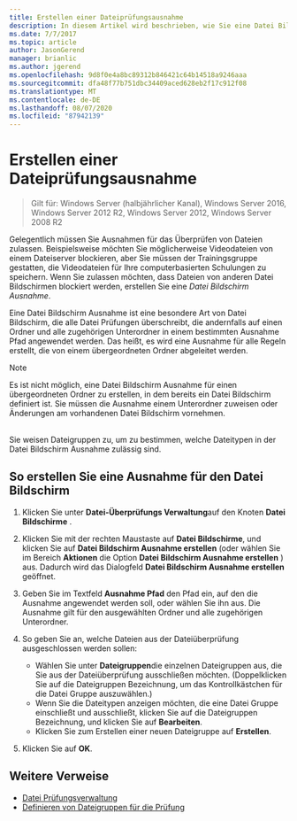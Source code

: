 ```yaml
---
title: Erstellen einer Dateiprüfungsausnahme
description: In diesem Artikel wird beschrieben, wie Sie eine Datei Bildschirm Ausnahme erstellen.
ms.date: 7/7/2017
ms.topic: article
author: JasonGerend
manager: brianlic
ms.author: jgerend
ms.openlocfilehash: 9d8f0e4a8bc89312b846421c64b14518a9246aaa
ms.sourcegitcommit: dfa48f77b751dbc34409aced628eb2f17c912f08
ms.translationtype: MT
ms.contentlocale: de-DE
ms.lasthandoff: 08/07/2020
ms.locfileid: "87942139"
---
```

# <a name="create-a-file-screen-exception"></a>Erstellen einer Dateiprüfungsausnahme

> Gilt für: Windows Server (halbjährlicher Kanal), Windows Server 2016, Windows Server 2012 R2, Windows Server 2012, Windows Server 2008 R2

Gelegentlich müssen Sie Ausnahmen für das Überprüfen von Dateien zulassen. Beispielsweise möchten Sie möglicherweise Videodateien von einem Dateiserver blockieren, aber Sie müssen der Trainingsgruppe gestatten, die Videodateien für Ihre computerbasierten Schulungen zu speichern. Wenn Sie zulassen möchten, dass Dateien von anderen Datei Bildschirmen blockiert werden, erstellen Sie eine *Datei Bildschirm Ausnahme*.

Eine Datei Bildschirm Ausnahme ist eine besondere Art von Datei Bildschirm, die alle Datei Prüfungen überschreibt, die andernfalls auf einen Ordner und alle zugehörigen Unterordner in einem bestimmten Ausnahme Pfad angewendet werden. Das heißt, es wird eine Ausnahme für alle Regeln erstellt, die von einem übergeordneten Ordner abgeleitet werden.

> [!Note]
> Es ist nicht möglich, eine Datei Bildschirm Ausnahme für einen übergeordneten Ordner zu erstellen, in dem bereits ein Datei Bildschirm definiert ist. Sie müssen die Ausnahme einem Unterordner zuweisen oder Änderungen am vorhandenen Datei Bildschirm vornehmen.

<br />
Sie weisen Dateigruppen zu, um zu bestimmen, welche Dateitypen in der Datei Bildschirm Ausnahme zulässig sind.

## <a name="to-create-a-file-screen-exception"></a>So erstellen Sie eine Ausnahme für den Datei Bildschirm

1.  Klicken Sie unter **Datei-Überprüfungs Verwaltung**auf den Knoten **Datei Bildschirme** .

2.  Klicken Sie mit der rechten Maustaste auf **Datei Bildschirme**, und klicken Sie auf **Datei Bildschirm Ausnahme erstellen** (oder wählen Sie im Bereich **Aktionen** die Option **Datei Bildschirm Ausnahme erstellen** ) aus. Dadurch wird das Dialogfeld **Datei Bildschirm Ausnahme erstellen** geöffnet.

3.  Geben Sie im Textfeld **Ausnahme Pfad** den Pfad ein, auf den die Ausnahme angewendet werden soll, oder wählen Sie ihn aus. Die Ausnahme gilt für den ausgewählten Ordner und alle zugehörigen Unterordner.

4.  So geben Sie an, welche Dateien aus der Dateiüberprüfung ausgeschlossen werden sollen:

    -   Wählen Sie unter **Dateigruppen**die einzelnen Dateigruppen aus, die Sie aus der Dateiüberprüfung ausschließen möchten. (Doppelklicken Sie auf die Dateigruppen Bezeichnung, um das Kontrollkästchen für die Datei Gruppe auszuwählen.)
    -   Wenn Sie die Dateitypen anzeigen möchten, die eine Datei Gruppe einschließt und ausschließt, klicken Sie auf die Dateigruppen Bezeichnung, und klicken Sie auf **Bearbeiten**.
    -   Klicken Sie zum Erstellen einer neuen Dateigruppe auf **Erstellen**.

5.  Klicken Sie auf **OK**.

## <a name="additional-references"></a>Weitere Verweise

-   [Datei Prüfungsverwaltung](file-screening-management.md)
-   [Definieren von Dateigruppen für die Prüfung](define-file-groups-for-screening.md)


